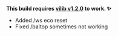 **This build requires [vilib v1.2.0](https://github.com/Efnilite/vilib/releases/tag/v1.2.0) to work. ✨**

- Added /ws eco reset
- Fixed /baltop sometimes not working